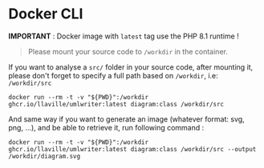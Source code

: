 <!-- markdownlint-disable MD013 -->
# Docker CLI

**IMPORTANT** : Docker image with `latest` tag use the PHP 8.1 runtime !

> Please mount your source code to `/workdir` in the container.

If you want to analyse a `src/` folder in your source code, after mounting it, please don't forget to specify a full path
based on `/workdir`, i.e: `/workdir/src`

```shell
docker run --rm -t -v "${PWD}":/workdir ghcr.io/llaville/umlwriter:latest diagram:class /workdir/src
```

And same way if you want to generate an image (whatever format: svg, png, ...), and be able to retrieve it,
run following command :

```shell
docker run --rm -t -v "${PWD}":/workdir ghcr.io/llaville/umlwriter:latest diagram:class /workdir/src --output /workdir/diagram.svg
```

